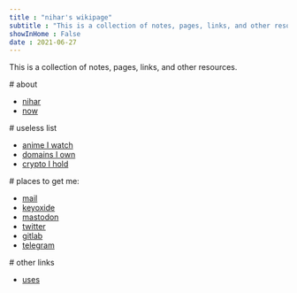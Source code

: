```yaml
---
title : "nihar's wikipage"
subtitle : "This is a collection of notes, pages, links, and other resources."
showInHome : False
date : 2021-06-27
---
```



This is a collection of notes, pages, links, and other resources.

\# about

* [nihar](/nihar)
* [now](/now)

\# useless list

* [anime I watch](/anime)
* [domains I own](/domain)
* [crypto I hold](/crypto)

\# places to get me:

* [mail](mailto:mail@nihars.com)
* [keyoxide](https://keyoxide.org/hkp/63F683DF74B36775429B2F0EC9CF021EB359F260)
* [mastodon](https://fosstodon.org/@nihar)
* [twitter](https://twitter.com/niharokz)
* [gitlab](https://gitlab.com/niharokz)
* [telegram](https://telegram.me/niharokz)

\# other links

* [uses](/uses) 
